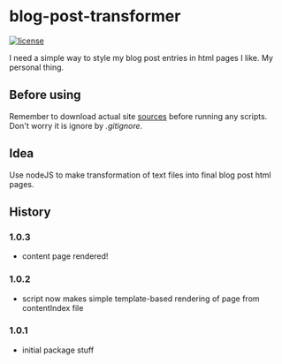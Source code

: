 # blog-post-transformer
[![license](https://img.shields.io/badge/license-MIT-blue.svg)](LICENSE)

I need a simple way to style my blog post entries in html pages I like. My personal thing.

## Before using

Remember to download actual site [sources](https://github.com/fedor-rusak/fedor-rusak.ru) before running any scripts. Don't worry it is ignore by *.gitignore*.

## Idea

Use nodeJS to make transformation of text files into final blog post html pages.

## History

### 1.0.3
 - content page rendered!

### 1.0.2
 - script now makes simple template-based rendering of page from contentIndex file

### 1.0.1

 - initial package stuff